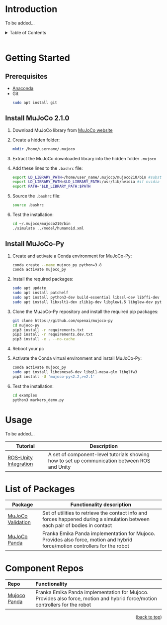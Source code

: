 # Introduction 
<div id="top"></div>

To be added...

<!-- TABLE OF CONTENTS -->
<details>
<summary>Table of Contents</summary>

<ol>
<li>
    <a href="#introduction">About The Project</a>
</li>
<li>
    <a href="#getting-started">Getting Started</a>
    <ul>
    <li><a href="#prerequisites">Prerequisites</a></li>
    <li><a href="#install-mujoco-210">Install MuJoCo 2.1.0</a></li>
    <li><a href="#install-mujoco-py">Install MuJoCo-Py</a></li>
    </ul>
</li>
<li><a href="#usage">Usage</a></li>
<li><a href="#list-of-packages">List of Packages</a></li>
<li><a href="#component-repos">Component Repos</a></li>
</ol>
</details>

<br/>



# Getting Started

## Prerequisites

* [Anaconda](https://docs.conda.io/projects/conda/en/latest/user-guide/install/index.html)
* Git
   ```sh
   sudo apt install git
   ```

## Install MuJoCo 2.1.0

1. Download MuJoCo library from [MuJoCo website](https://mujoco.org/download/mujoco210-linux-x86_64.tar.gz)
2. Create a hidden folder:
   ```sh
   mkdir /home/username/.mujoco
   ```

3. Extract the MuJoCo downloaded library into the hidden folder `.mujoco`
4. Add these lines to the `.bashrc` file:
   ```sh
   export LD_LIBRARY_PATH=/home/user_name/.mujoco/mujoco210/bin #substitute username with your username
   export LD_LIBRARY_PATH=$LD_LIBRARY_PATH:/usr/lib/nvidia #if nvidia graphic
   export PATH="$LD_LIBRARY_PATH:$PATH
   ```

5. Source the `.bashrc` file:
   ```sh
   source .bashrc
   ```

6. Test the installation:
   ```sh
   cd ~/.mujoco/mujoco210/bin
   ./simulate ../model/humanoid.xml
   ```

## Install MuJoCo-Py

1. Create and activate a Conda environment for MuJoCo-Py:
   ```sh
   conda create --name mujoco_py python=3.8
   conda activate mujoco_py
   ```

2. Install the required packages:
   ```sh
   sudo apt update
   sudo apt install patchelf
   sudo apt install python3-dev build-essential libssl-dev libffi-dev libxml2-dev  
   sudo apt install libxslt1-dev zlib1g-dev libglew1.5 libglew-dev python3-pip
   ```

3. Clone the MuJoCo-Py repository and install the required pip packages:
   ```sh
   git clone https://github.com/openai/mujoco-py
   cd mujoco-py
   pip3 install -r requirements.txt
   pip3 install -r requirements.dev.txt
   pip3 install -e . --no-cache
   ```

4. Reboot your pc
5. Activate the Conda virtual environment and install MuJoCo-Py:
   ```sh
   conda activate mujoco_py
   sudo apt install libosmesa6-dev libgl1-mesa-glx libglfw3
   pip3 install -U 'mujoco-py<2.2,>=2.1' 
   ```

6. Test the installation:
   ```sh
   cd examples
   python3 markers_demo.py
   ```

# Usage

To be added...

| Tutorial                                                                                                                                                  | Description                                                                                  |
| --------------------------------------------------------------------------------------------------------------------------------------------------------- | -------------------------------------------------------------------------------------------- |
| [ROS–Unity Integration](tutorials/ros_unity_integration/README.md)                                                                                        | A set of component-level tutorials showing how to set up communication between ROS and Unity |


# List of Packages

| Package                                                                                                                                                  | Functionality description                                                                                  |
| --------------------------------------------------------------------------------------------------------------------------------------------------------- | -------------------------------------------------------------------------------------------- |
| [MuJoCo Validation](mujoco_validation) | Set of utilities to retrieve the contact info and forces happened during a simulation between each pair of bodies in contact |
| [MuJoCo Panda](environment_identification/mujoco_panda) |  Franka Emika Panda implementation for Mujoco. Provides also force, motion and hybrid force/motion controllers for the robot   |


# Component Repos

| Repo                                                                       | Functionality                                      |
| :------------------------------------------------------------------------- | :------------------------------------------------- |
| [Mujoco Panda](https://github.com/justagist/mujoco_panda) | Franka Emika Panda implementation for Mujoco. Provides also force, motion and hybrid force/motion controllers for the robot |


<p align="right">(<a href="#top">back to top</a>)</p>

